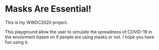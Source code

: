 # Masks Are Essential!

This is my WWDC2020 project.

This playground allow the user to simulate the spreadness of COVID-19 in the enviorment based on if people are using masks or not. I hope you have fun using it.
